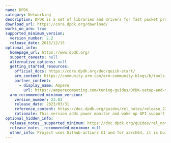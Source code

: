 ```yaml
---
name: DPDK
category: Networking
description: DPDK is a set of libraries and drivers for fast packet processing.
download_url: https://core.dpdk.org/download/
works_on_arm: true
supported_minimum_version:
  version_number: 2.2
  release_date: 2015/12/15
optional_info:
  homepage_url: https://www.dpdk.org/
  support_caveats: null
  alternative_options: null
  getting_started_resources:
    official_docs: https://core.dpdk.org/doc/quick-start/
    arm_content: https://community.arm.com/arm-community-blogs/b/tools-software-ides-blog/posts/dpdk-optimization-on-arm
    partner_content:
      - display_name: Ampere
        url: https://amperecomputing.com/tuning-guides/DPDK-setup-and-tuning-guide
  arm_recommended_minimum_version:
    version_number: 23.03
    release_date: 2023/03/31
    reference_content: https://doc.dpdk.org/guides/rel_notes/release_23_03.html
    rationale: This version adds power monitor and wake up API support with WFE/SVE instructions for the Arm architecture.
optional_hidden_info:
  release_notes__supported_minimum: https://doc.dpdk.org/guides/rel_notes/release_2_2.html
  release_notes__recommended_minimum: null
  other_info: Project uses Github-actions CI and for aarch64, it is built through cross-compilation.
---
```

